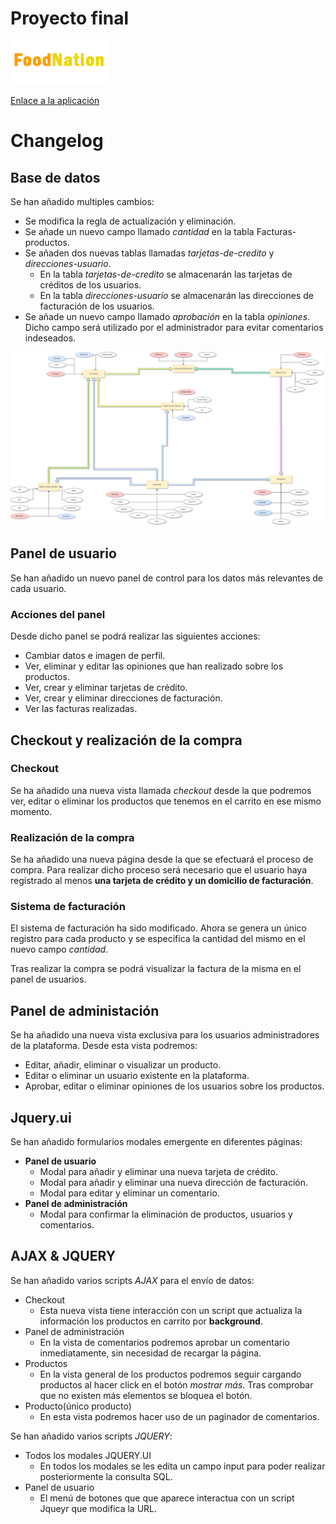 # Proyecto final
<img src="img/logo.png" />

[Enlace a la aplicación](http://foodnation.epizy.com)

# Changelog

## Base de datos
Se han añadido multiples cambios:
- Se modifica la regla de actualización y eliminación.
- Se añade un nuevo campo llamado *cantidad* en la tabla Facturas-productos.
- Se añaden dos nuevas tablas llamadas *tarjetas-de-credito* y *direcciones-usuario*.
	- En la  tabla *tarjetas-de-credito* se almacenarán las tarjetas de créditos de los usuarios.
	- En la tabla *direcciones-usuario* se almacenarán las direcciones de facturación de los usuarios.
- Se añade un nuevo campo llamado *aprobación* en la tabla *opiniones*. Dicho campo será utilizado por el administrador para evitar comentarios indeseados.
<img src="img/diagrama.png">

## Panel de usuario
Se han añadido un nuevo panel de control para los datos más relevantes de cada usuario.

### Acciones del panel
Desde dicho panel se podrá realizar las siguientes acciones:
* Cambiar datos e imagen de perfil.
* Ver, eliminar y editar las opiniones que han realizado sobre los productos.
* Ver, crear y eliminar tarjetas de crédito.
* Ver, crear y eliminar direcciones de facturación.
* Ver las facturas realizadas.

## Checkout y realización de la compra
### Checkout
Se ha añadido una nueva vista llamada *checkout* desde la que podremos ver, editar o eliminar los productos que tenemos en el carrito en ese mismo momento.

### Realización de la compra
Se ha añadido una nueva página desde la que se efectuará el proceso de compra.
Para realizar dicho proceso será necesario que el usuario haya registrado al menos **una tarjeta de crédito y un domicilio de facturación**.
### Sistema de facturación
El sistema de facturación ha sido modificado. Ahora se genera un único registro para cada producto y se especifica la cantidad del mismo en el nuevo campo *cantidad*.

Tras realizar la compra se podrá visualizar la factura de la misma en el panel de usuarios.
## Panel de administación
Se ha añadido una nueva vista exclusiva para los usuarios administradores de la plataforma.
Desde esta vista podremos:
* Editar, añadir, eliminar o visualizar un producto.
* Editar o eliminar un usuario existente en la plataforma.
* Aprobar, editar o eliminar opiniones de los usuarios sobre los productos.

## Jquery.ui
Se han añadido formularios modales emergente en diferentes páginas:
- **Panel de usuario**
	* Modal para añadir y eliminar una nueva tarjeta de crédito.
	* Modal para añadir y eliminar una nueva dirección de facturación.
	* Modal para editar y eliminar un comentario.
- **Panel de administración**
	* Modal para confirmar la eliminación de productos, usuarios y comentarios.

## AJAX & JQUERY
Se han añadido varios scripts *AJAX* para el envío de datos:
- Checkout
	* Esta nueva vista tiene interacción con un script que actualiza la información los productos en carrito por **background**.
- Panel de administración
	* En la vista de comentarios podremos aprobar un comentario inmediatamente, sin necesidad de recargar la página.
- Productos
	* En la vista general de los productos podremos seguir cargando productos al hacer click en el botón *mostrar más*. Tras comprobar que no existen más elementos se bloquea el botón.
- Producto(único producto)
	* En esta vista podremos hacer uso de un paginador de comentarios.

Se han añadido varios scripts *JQUERY*:
- Todos los modales JQUERY.UI
	* En todos los modales se les edita un campo input para poder realizar posteriormente la consulta SQL.
- Panel de usuario
	* El menú de botones que que aparece interactua con un script Jqueyr que modifica la URL.

